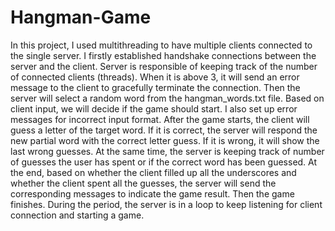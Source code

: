 # Hangman-Game

In this project, I used multithreading to have multiple clients connected to the single server. I firstly established handshake connections between the server and the client. Server is responsible of keeping track of the number of connected clients (threads). When it is above 3, it will send an error message to the client to gracefully terminate the connection. Then the server will select a random word from the hangman_words.txt file. Based on client input, we will decide if the game should start. I also set up error messages for incorrect input format. After the game starts, the client will guess a letter of the target word. If it is correct, the server will respond the new partial word with the correct letter guess. If it is wrong, it will show the last wrong guesses. At the same time, the server is keeping track of number of guesses the user has spent or if the correct word has been guessed. At the end, based on whether the client filled up all the underscores and whether the client spent all the guesses, the server will send the corresponding messages to indicate the game result. Then the game finishes. During the period, the server is in a loop to keep listening for client connection and starting a game.
